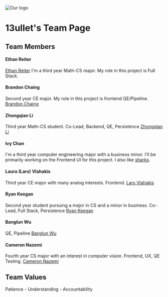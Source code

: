 ![Our logo](./branding/13bullet_logo.png)
# 13ullet's Team Page

## Team Members

#### Ethan Reiter
[Ethan Reiter](https://dino-inc.github.io/CSE110Lab1/)
I'm a third year Math-CS major. My role in this project is Full Stack.

#### Brandon Chaing
Second year CE major. My role in this project is frontend QE/Pipeline. [Brandon Chaing](https://bchaing.github.io/sp21-cse110-lab1/)

#### Zhongqian Li
Third year Math-CS student. Co-Lead, Backend, QE, Persistence [Zhongqian Li](https://zhl024.github.io/Lab1/)

#### Ivy Chan
I'm a third year computer engineering major with a business minor. I'll be primarily working on the Frontend UI for this project. I also like [sharks](https://ivychxn.github.io/110lab1/).

#### Laura (Lars) Vlahakis
Third year CE major with many analog interests. Frontend.
[Lars Vlahakis](https://lvlahaki.github.io/GitHubPages/)

#### Ryan Keegan
Second year student pursuing a major in CS and a minor in business. Co-Lead, Full Stack, Persistence [Ryan Keegan](https://rkeegsd.github.io/cse110-lab1/)

#### Banglun Wu
QE, Pipeline
[Banglun Wu](https://b2wu.github.io/cse110/)

#### Cameron Nazemi
Fourth year CS major with an interest in computer vision. Frontend, UX, QE Testing.
[Cameron Nazemi](https://cnazemi.github.io/CSE110Lab1/)

## Team Values
Patience - Understanding - Accountability
